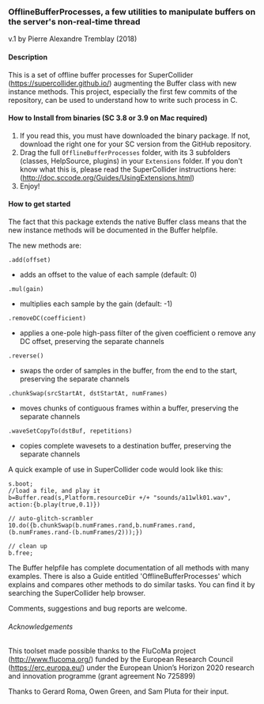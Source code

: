 ### OfflineBufferProcesses, a few utilities to manipulate buffers on the server's non-real-time thread
v.1 by Pierre Alexandre Tremblay (2018)

#### Description
This is a set of offline buffer processes for SuperCollider (https://supercollider.github.io/) augmenting the Buffer class with new instance methods. This project, especially the first few commits of the repository, can be used to understand how to write such process in C.

#### How to Install from binaries (SC 3.8 or 3.9 on Mac required)
1. If you read this, you must have downloaded the binary package. If not, download the right one for your SC version from the GitHub repository.
2. Drag the full `OfflineBufferProcesses` folder, with its 3 subfolders (classes, HelpSource, plugins) in your `Extensions` folder. If you don't know what this is, please read the SuperCollider instructions here: (http://doc.sccode.org/Guides/UsingExtensions.html)
3. Enjoy!

#### How to get started
The fact that this package extends the native Buffer class means that the new instance methods will be documented in the Buffer helpfile.

The new methods are:

`.add(offset)`
  - adds an offset to the value of each sample (default: 0)

`.mul(gain)`
  - multiplies each sample by the gain (default: -1)

`.removeDC(coefficient)`
  - applies a one-pole high-pass filter of the given coefficient o remove any DC offset, preserving the separate channels

`.reverse()`
  - swaps the order of samples in the buffer, from the end to the start, preserving the separate channels

`.chunkSwap(srcStartAt, dstStartAt, numFrames)`
  - moves chunks of contiguous frames within a buffer, preserving the separate channels

`.waveSetCopyTo(dstBuf, repetitions)`
  - copies complete wavesets to a destination buffer, preserving the separate channels

A quick example of use in SuperCollider code would look like this:

```
s.boot;
//load a file, and play it
b=Buffer.read(s,Platform.resourceDir +/+ "sounds/a11wlk01.wav", action:{b.play(true,0.1)})

// auto-glitch-scrambler
10.do({b.chunkSwap(b.numFrames.rand,b.numFrames.rand,(b.numFrames.rand-(b.numFrames/2)));})

// clean up
b.free;
```

The Buffer helpfile has complete documentation of all methods with many examples. There is also a Guide entitled 'OfflineBufferProcesses' which explains and compares other methods to do similar tasks. You can find it by searching the SuperCollider help browser.

Comments, suggestions and bug reports are welcome.

###### Acknowledgements
This toolset made possible thanks to the FluCoMa project (http://www.flucoma.org/) funded by the European Research Council (https://erc.europa.eu/) under the European Union’s Horizon 2020 research and innovation programme (grant agreement No 725899)

Thanks to Gerard Roma, Owen Green, and Sam Pluta for their input.
